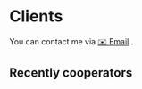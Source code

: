 # Clients

You can contact me via <a href="mailto:ant.hu@outlook.com?subject=[Client%20Cooperation]%20We%20want%20to...">✉️ Email</a> .

## Recently cooperators

<!--COOPERATORS_STARTS-->
<!--COOPERATORS_ENDS-->
